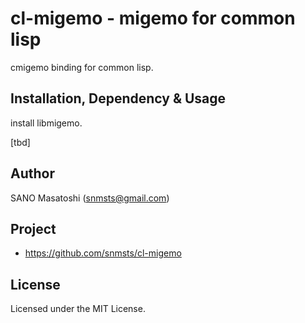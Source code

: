 # cl-migemo - migemo for common lisp

cmigemo binding for common lisp.

## Installation, Dependency & Usage

install libmigemo.

[tbd]

## Author
SANO Masatoshi (snmsts@gmail.com)

## Project
 * https://github.com/snmsts/cl-migemo

## License
Licensed under the MIT License.
